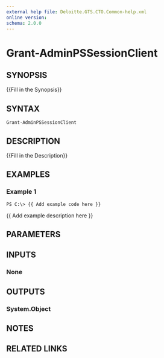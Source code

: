 ```yaml
---
external help file: Deloitte.GTS.CTO.Common-help.xml
online version: 
schema: 2.0.0
---
```


# Grant-AdminPSSessionClient

## SYNOPSIS
{{Fill in the Synopsis}}

## SYNTAX

```
Grant-AdminPSSessionClient
```

## DESCRIPTION
{{Fill in the Description}}

## EXAMPLES

### Example 1
```
PS C:\> {{ Add example code here }}
```

{{ Add example description here }}

## PARAMETERS

## INPUTS

### None


## OUTPUTS

### System.Object

## NOTES

## RELATED LINKS

